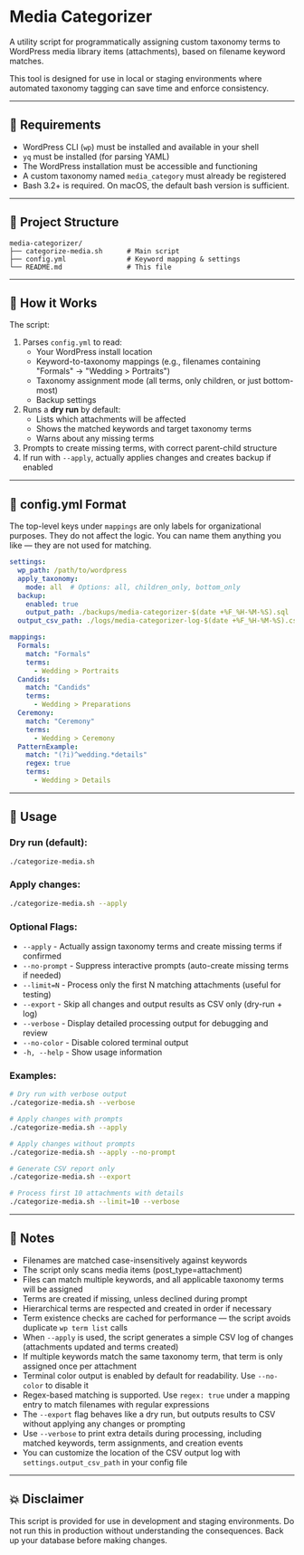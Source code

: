 # Media Categorizer

A utility script for programmatically assigning custom taxonomy terms to WordPress media library items (attachments), based on filename keyword matches.

This tool is designed for use in local or staging environments where automated taxonomy tagging can save time and enforce consistency.

---

## 🔧 Requirements

- WordPress CLI (`wp`) must be installed and available in your shell
- `yq` must be installed (for parsing YAML)
- The WordPress installation must be accessible and functioning
- A custom taxonomy named `media_category` must already be registered
- Bash 3.2+ is required. On macOS, the default bash version is sufficient.

---

## 📁 Project Structure

```
media-categorizer/
├── categorize-media.sh      # Main script
├── config.yml               # Keyword mapping & settings
└── README.md                # This file
```

---

## 🧠 How it Works

The script:

1. Parses `config.yml` to read:
   - Your WordPress install location
   - Keyword-to-taxonomy mappings (e.g., filenames containing "Formals" → "Wedding > Portraits")
   - Taxonomy assignment mode (all terms, only children, or just bottom-most)
   - Backup settings
2. Runs a **dry run** by default:
   - Lists which attachments will be affected
   - Shows the matched keywords and target taxonomy terms
   - Warns about any missing terms
3. Prompts to create missing terms, with correct parent-child structure
4. If run with `--apply`, actually applies changes and creates backup if enabled

---

## 📝 config.yml Format

The top-level keys under `mappings` are only labels for organizational purposes. They do not affect the logic. You can name them anything you like — they are not used for matching.

```yaml
settings:
  wp_path: /path/to/wordpress
  apply_taxonomy:
    mode: all  # Options: all, children_only, bottom_only
  backup:
    enabled: true
    output_path: ./backups/media-categorizer-$(date +%F_%H-%M-%S).sql
  output_csv_path: ./logs/media-categorizer-log-$(date +%F_%H-%M-%S).csv

mappings:
  Formals:
    match: "Formals"
    terms:
      - Wedding > Portraits
  Candids:
    match: "Candids"
    terms:
      - Wedding > Preparations
  Ceremony:
    match: "Ceremony"
    terms:
      - Wedding > Ceremony
  PatternExample:
    match: "(?i)^wedding.*details"
    regex: true
    terms:
      - Wedding > Details
```

---

## 🚀 Usage

### Dry run (default):

```bash
./categorize-media.sh
```

### Apply changes:

```bash
./categorize-media.sh --apply
```

### Optional Flags:

- `--apply` - Actually assign taxonomy terms and create missing terms if confirmed
- `--no-prompt` - Suppress interactive prompts (auto-create missing terms if needed)
- `--limit=N` - Process only the first N matching attachments (useful for testing)
- `--export` - Skip all changes and output results as CSV only (dry-run + log)
- `--verbose` - Display detailed processing output for debugging and review
- `--no-color` - Disable colored terminal output
- `-h, --help` - Show usage information

### Examples:

```bash
# Dry run with verbose output
./categorize-media.sh --verbose

# Apply changes with prompts
./categorize-media.sh --apply

# Apply changes without prompts
./categorize-media.sh --apply --no-prompt

# Generate CSV report only
./categorize-media.sh --export

# Process first 10 attachments with details
./categorize-media.sh --limit=10 --verbose
```

---

## 🧪 Notes

- Filenames are matched case-insensitively against keywords
- The script only scans media items (post_type=attachment)
- Files can match multiple keywords, and all applicable taxonomy terms will be assigned
- Terms are created if missing, unless declined during prompt
- Hierarchical terms are respected and created in order if necessary
- Term existence checks are cached for performance — the script avoids duplicate `wp term list` calls
- When `--apply` is used, the script generates a simple CSV log of changes (attachments updated and terms created)
- If multiple keywords match the same taxonomy term, that term is only assigned once per attachment
- Terminal color output is enabled by default for readability. Use `--no-color` to disable it
- Regex-based matching is supported. Use `regex: true` under a mapping entry to match filenames with regular expressions
- The `--export` flag behaves like a dry run, but outputs results to CSV without applying any changes or prompting
- Use `--verbose` to print extra details during processing, including matched keywords, term assignments, and creation events
- You can customize the location of the CSV output log with `settings.output_csv_path` in your config file

---

## 💥 Disclaimer

This script is provided for use in development and staging environments. Do not run this in production without understanding the consequences. Back up your database before making changes.
